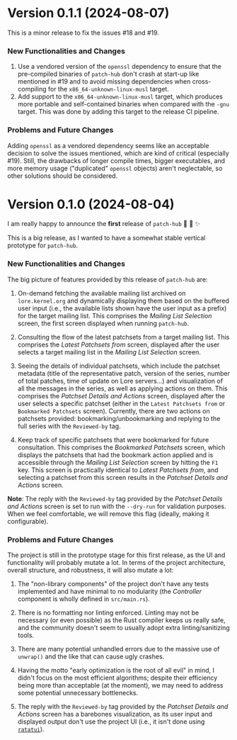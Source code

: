 # Version 0.1.1 (2024-08-07)

This is a minor release to fix the issues #18 and #19.

### New Functionalities and Changes

1. Use a vendored version of the `openssl` dependency to ensure that the pre-compiled binaries of `patch-hub` don't crash at start-up like mentioned in #19 and to avoid missing dependencies when cross-compiling for the `x86_64-unknown-linux-musl` target.
2. Add support to the `x86_64-unknown-linux-musl` target, which produces more portable and self-contained binaries when compared with the `-gnu` target. This was done by adding this target to the release CI pipeline.

### Problems and Future Changes

Adding `openssl` as a vendored dependency seems like an acceptable decision to solve the issues mentioned, which are kind of critical (especially #19). Still, the drawbacks of longer compile times, bigger executables, and more memory usage ("duplicated" `openssl` objects) aren't neglectable, so other solutions should be considered.

# Version 0.1.0 (2024-08-04)

I am really happy to announce the **first** release of `patch-hub` :tada: :confetti_ball: :sparkles:

This is a big release, as I wanted to have a somewhat stable vertical prototype for `patch-hub`.

### New Functionalities and Changes

The big picture of features provided by this release of `patch-hub` are:

1. On-demand fetching the available mailing list archived on `lore.kernel.org` and dynamically displaying them based on the buffered user input (i.e., the available lists shown have the user input as a prefix) for the target mailing list. This comprises the _Mailing List Selection_ screen, the first screen displayed when running `patch-hub`.

2. Consulting the flow of the latest patchsets from a target mailing list. This comprises the _Latest Patchsets from_ screen, displayed after the user selects a target mailing list in the _Mailing List Selection_ screen.

3. Seeing the details of individual patchsets, which include the patchset metadata (title of the representative patch, version of the series, number of total patches, time of update on Lore servers...) and visualization of all the messages in the series, as well as applying actions on them. This comprises the _Patchset Details and Actions_ screen, displayed after the user selects a specific patchset (either in the `Latest Patchsets from` or `Bookmarked Patchsets` screen). Currently, there are two actions on patchsets provided: bookmarking/unbookmarking and replying to the full series with the `Reviewed-by` tag.

4. Keep track of specific patchsets that were bookmarked for future consultation. This comprises the _Bookmarked Patchsets_ screen, which displays the patchsets that had the bookmark action applied and is accessible through the _Mailing List Selection_ screen by hitting the `F1` key. This screen is practically identical to _Latest Patchsets from_, and selecting a patchset from this screen results in the _Patchset Details and Actions_ screen.

**Note**: The reply with the `Reviewed-by` tag provided by the _Patchset Details and Actions_ screen is set to run with the `--dry-run` for validation purposes.  When we feel comfortable, we will remove this flag (ideally, making it configurable).

### Problems and Future Changes

The project is still in the prototype stage for this first release, as the UI and functionality will probably mutate a lot. In terms of the project architecture, overall structure, and robustness, it will also mutate a lot: 

1. The "non-library components" of the project don't have any tests implemented and have minimal to no modularity (the _Controller_ component is wholly defined in `src/main.rs`).

2. There is no formatting nor linting enforced. Linting may not be necessary (or even possible) as the Rust compiler keeps us really safe, and the community doesn't seem to usually adopt extra linting/sanitizing tools.

3. There are many potential unhandled errors due to the massive use of `unwrap()` and the like that can cause ugly crashes.

4. Having the motto "early optimization is the root of all evil" in mind, I didn't focus on the most efficient algorithms; despite their efficiency being more than acceptable (at the moment), we may need to address some potential unnecessary bottlenecks.

5.  The reply with the `Reviewed-by` tag provided by the _Patchset Details and Actions_ screen has a barebones visualization, as its user input and displayed output don't use the project UI (i.e., it isn't done using [`ratatui`](https://ratatui.rs/)).
